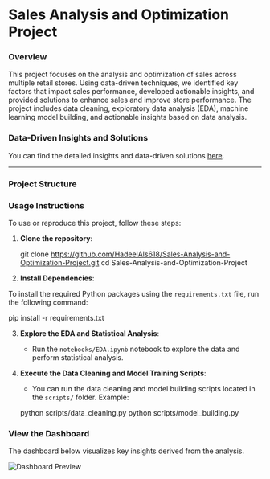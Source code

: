 
# **Sales Analysis and Optimization Project**

### **Overview**
This project focuses on the analysis and optimization of sales across multiple retail stores. Using data-driven techniques, we identified key factors that impact sales performance, developed actionable insights, and provided solutions to enhance sales and improve store performance. The project includes data cleaning, exploratory data analysis (EDA), machine learning model building, and actionable insights based on data analysis.

### **Data-Driven Insights and Solutions**
You can find the detailed insights and data-driven solutions [here](documents/Data_driven_solution/Insights.md).

---

### **Project Structure**



### **Usage Instructions**

To use or reproduce this project, follow these steps:

1. **Clone the repository**:

   git clone https://github.com/HadeelAls618/Sales-Analysis-and-Optimization-Project.git
   cd Sales-Analysis-and-Optimization-Project

2. **Install Dependencies**:

To install the required Python packages using the `requirements.txt` file, run the following command:

pip install -r requirements.txt


3. **Explore the EDA and Statistical Analysis**:
   - Run the `notebooks/EDA.ipynb` notebook to explore the data and perform statistical analysis.

4. **Execute the Data Cleaning and Model Training Scripts**:
   - You can run the data cleaning and model building scripts located in the `scripts/` folder. Example:
   
   python scripts/data_cleaning.py
   python scripts/model_building.py

### **View the Dashboard**

The dashboard below visualizes key insights derived from the analysis.


![Dashboard Preview]([https://github.com/HadeelAls618/Sales-Analysis-and-Optimization-Project/blob/main/documents/Dashboard/sales_dashbored.png])




